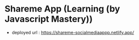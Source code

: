 # Shareme App (Learning (by Javascript Mastery))

- deployed url : https://shareme-socialmediaappp.netlify.app/
